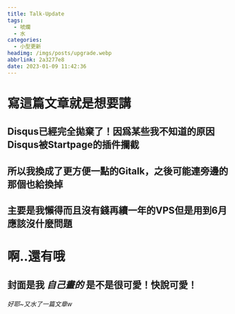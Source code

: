 ```yaml
---
title: Talk-Update
tags:
  - 唬爛
  - 水
categories:
  - 小型更新
headimg: /imgs/posts/upgrade.webp
abbrlink: 2a3277e8
date: 2023-01-09 11:42:36
---
```


# 寫這篇文章就是想要講
## Disqus已經完全拋棄了！因爲某些我不知道的原因Disqus被Startpage的插件攔截
## 所以我換成了更方便一點的Gitalk，之後可能連旁邊的那個也給換掉
## 主要是我懶得而且沒有錢再續一年的VPS但是用到6月應該沒什麼問題

# 啊..還有哦
## 封面是我 *自己畫的* 是不是很可愛！快說可愛！
###### 好耶~又水了一篇文章w
